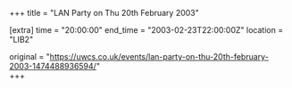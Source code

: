 +++
title = "LAN Party on Thu 20th February 2003"

[extra]
time = "20:00:00"
end_time = "2003-02-23T22:00:00Z"
location = "LIB2"

original = "https://uwcs.co.uk/events/lan-party-on-thu-20th-february-2003-1474488936594/"    
+++



